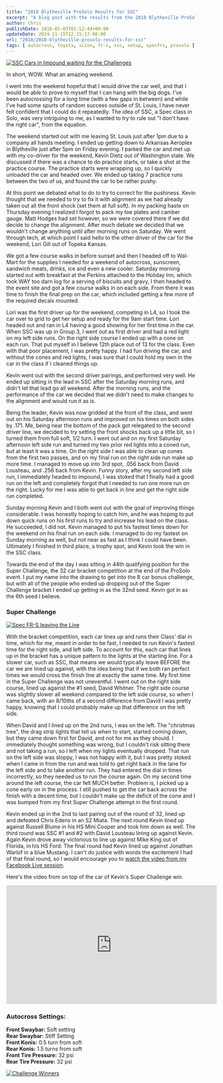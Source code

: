 ```yaml
---
title: "2018 Blytheville ProSolo Results for SSC"
excerpt: "A blog post with the results from the 2018 Blytheville ProSolo held in Blytheville Arkansas. The results were excellent!"
author: chris
publishDate: 2018-05-03T01:52:44+00:00
updateDate: 2024-11-15T12:15:17-06:00
url: "2018/2018-blytheville-prosolo-results-for-ssc"
tags: [ autocross, toyota, scion, fr-s, ssc, setup, specfrs, prosolo ]
---
```


[![SSC Cars in Impound waiting for the Challenges](https://farm1.staticflickr.com/906/26990079767_9da6e5a1e9.jpg)](https://www.flickr.com/photos/chammond/26990079767/in/album-72157690612809440/)

In short, WOW. What an amazing weekend.

I went into the weekend hopeful that I would drive the car well, and that I would be able to prove to myself that I can hang with the big dogs. I've been autocrossing for a long time (with a few gaps in between) and while I've had some spurts of random success outside of St. Louis, I have never felt confident that I could do it repeatedly. The idea of SSC, a Spec class in Solo, was very intriguing to me, as I wanted to try to rule out "I don't have the right car", from the equation.

The weekend started out with me leaving St. Louis just after 1pm due to a company all hands meeting. I ended up getting down to Arkansas Aeroplex in Blytheville just after 5pm on Friday evening. I parked the car and met up with my co-driver for the weekend, Kevin Dietz out of Washington state. We discussed if there was a chance to do practice starts, or take a shot at the practice course. The practice starts were wrapping up, so I quickly unloaded the car and headed over. We ended up taking 7 practice runs between the two of us, and found the car to be rather pushy.

At this point we debated what to do to try to correct for the pushiness. Kevin thought that we needed to try to fix it with alignment as we had already taken out all the front shock (set them at full soft). In my packing haste on Thursday evening I realized I forgot to pack my toe plates and camber gauge. Matt Hodges had set however, so we were covered there if we did decide to change the alignment. After much debate we decided that we wouldn't change anything until after morning runs on Saturday. We went through tech, at which point I said hello to the other driver of the car for the weekend, Lori Gill out of Topeka Kansas.

We got a few course walks in before sunset and then I headed off to Wal-Mart for the supplies I needed for a weekend of autocross, sunscreen, sandwich meats, drinks, ice and even a new cooler. Saturday morning started out with breakfast at the Perkins attached to the Holiday Inn, which took WAY too darn log for a serving of biscuits and gravy, I then headed to the event site and got a few course walks in on each side. From there it was time to finish the final prep on the car, which included getting a few more of the required decals mounted.

Lori was the first driver up for the weekend, competing in L4, so I took the car over to grid to get her setup and ready for the 9am start time. Lori headed out and ran in L4 having a good showing for her first time in the car. When SSC was up in Group 3, I went out as first driver and had a red light on my left side runs. On the right side course I ended up with a cone on each run. That put myself in I believe 12th place out of 13 for the class. Even with that poor placement, I was pretty happy. I had fun driving the car, and without the cones and red lights, I was sure that I could hold my own in the car in the class if I cleaned things up.

Kevin went out with the second driver pairings, and performed very well. He ended up sitting in the lead in SSC after the Saturday morning runs, and didn't let that lead go all weekend. After the morning runs, and the performance of the car we decided that we didn't need to make changes to the alignment and would run it as is.

Being the leader, Kevin was now gridded at the front of the class, and went out on his Saturday afternoon runs and improved on his times on both sides by .171. Me, being near the bottom of the pack got relegated to the second driver line, we decided to try setting the front shocks back up a little bit, so I turned them from full soft, 1/2 turn. I went out and on my first Saturday afternoon left side run and turned my two prior red lights into a coned run, but at least it was a time. On the right side I was able to clean up cones from the first two passes, and on my final run on the right side run make up more time. I managed to move up into 3rd spot, .056 back from David Lousteau, and .256 back from Kevin. Funny story, after my second left side run, I immediately headed to impound, I was stoked that I finally had a good run on the left and completely forgot that I needed to run one more run on the right. Lucky for me I was able to get back in line and get the right side run completed.

Sunday morning Kevin and I both went out with the goal of improving things considerable. I was honestly hoping to catch him, and he was hoping to put down quick runs on his first runs to try and increase his lead on the class. He succeeded, I did not. Kevin managed to put his fastest times down for the weekend on his final run on each side. I managed to do my fastest on Sunday morning as well, but not near as fast as I think I could have been. Ultimately I finished in third place, a trophy spot, and Kevin took the win in the SSC class.

Towards the end of the day I was sitting in 44th qualifying position for the Super Challenge, the 32 car bracket competition at the end of the ProSolo event. I put my name into the drawing to get into the 8 car bonus challenge, but with all of the people who ended up dropping out of the Super Challenge bracket I ended up getting in as the 32nd seed. Kevin got in as the 6th seed I believe.

### Super Challenge
[![Spec FR-S leaving the Line](https://farm1.staticflickr.com/910/40959600555_7ac6e2412b.jpg)](https://www.flickr.com/photos/chammond/40959600555/in/album-72157690612809440/)

With the bracket competition, each car lines up and runs their Class' dial in time, which for me, meant in order to be fast, I needed to run Kevin's fastest time for the right side, and left side. To account for this, each car that lines up in the bracket has a unique pattern to the lights at the starting line. For a slower car, such as SSC, that means we would typically leave BEFORE the car we are lined up against, with the idea being that if we both ran perfect times we would cross the finish line at exactly the same time. My first time in the Super Challenge was not uneventful. I went out on the right side course, lined up against the #1 seed, David Whitner. The right side course was slightly slower all weekend compared to the left side course, so when I came back, with an 8/10ths of a second difference from David I was pretty happy, knowing that I could probably make up that difference on the left side.

When David and I lined up on the 2nd runs, I was on the left. The "christmas tree", the drag strip lights that tell us when to start, started coming down, but they came down first for David, and not for me as they should. I immediately thought something was wrong, but I couldn't risk sitting there and not taking a run, so I left when my lights eventually dropped. That run on the left side was sloppy, I was not happy with it, but I was pretty stoked when I came in from the run and was told to get right back in the lane for the left side and to take another run. They had entered the dial in times incorrectly, so they needed us to run the course again. On my second time around the left course, the car felt MUCH better. Problem is, I picked up a cone early on in the process. I still pushed to get the car back across the finish with a decent time, but I couldn't make up the deficit of the cone and I was bumped from my first Super Challenge attempt in the first round.

Kevin ended up in the 2nd to last pairing out of the round of 32, lined up and defeated Chris Edens in an S2 Miata. The next round Kevin lined up against Russell Blume in his HS Mini Cooper and took him down as well. The third round was SSC #1 and #2 with David Lousteau lining up against Kevin. Again Kevin drove away victorious to line up against Mike King out of Florida, in his HS Ford. The final round had Kevin lined up against Jonathan Warlof in a blue Mustang. I can't do justice with words the excitement I had of that final round, so I would encourage you to [watch the video from my Facebook Live session](https://www.facebook.com/christopherhammond/videos/10156457657654703/).

Here's the video from on top of the car of Kevin's Super Challenge win.

<iframe width="560" height="315" src="https://www.youtube.com/embed/H97rPchYJ4E?si=b5vObFYJ4Cr9x06B" title="YouTube video player" frameborder="0" allow="accelerometer; autoplay; clipboard-write; encrypted-media; gyroscope; picture-in-picture; web-share" referrerpolicy="strict-origin-when-cross-origin" allowfullscreen></iframe>

### Autocross Settings:
**Front Swaybar:** Soft setting  
**Rear Swaybar:** Stiff Setting  
**Front Konis:** 0.5 turn from soft  
**Rear Konis:** 1.5 turns from soft  
**Front Tire Pressure:** 32 psi  
**Rear Tire Pressure:** 32 psi

[![Challenge Winners](https://farm1.staticflickr.com/869/26990122027_c44c9d1814.jpg)](https://www.flickr.com/photos/chammond/26990122027/in/album-72157690612809440/)

